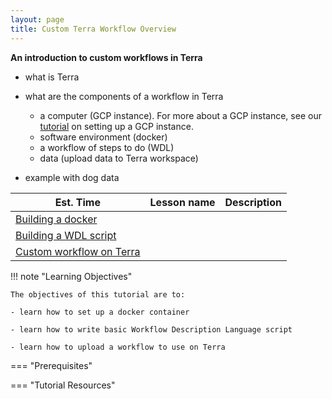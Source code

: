 ```yaml
---
layout: page
title: Custom Terra Workflow Overview
---
```


**An introduction to custom workflows in Terra**

- what is Terra
- what are the components of a workflow in Terra
  - a computer (GCP instance). For more about a GCP instance, see our [tutorial](../Introduction-to-GCP/index.md) on setting up a GCP instance.
  - software environment (docker)
  - a workflow of steps to do (WDL)
  - data (upload data to Terra workspace)

- example with dog data


Est. Time | Lesson name | Description
--- | --- | ---
  | [Building a docker](./docker.md) |
  | [Building a WDL script](./wdl.md) |
  | [Custom workflow on Terra](./custom-workflow-terra.md) |

!!! note "Learning Objectives"

    The objectives of this tutorial are to:

    - learn how to set up a docker container

    - learn how to write basic Workflow Description Language script

    - learn how to upload a workflow to use on Terra


=== "Prerequisites"



=== "Tutorial Resources"
